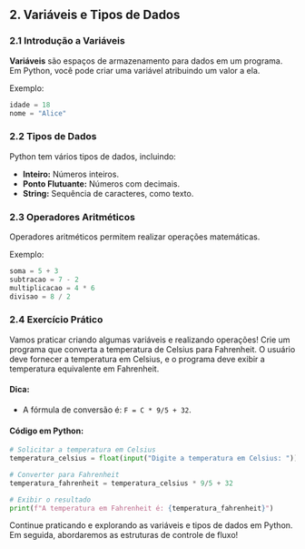## 2. Variáveis e Tipos de Dados

### 2.1 Introdução a Variáveis

**Variáveis** são espaços de armazenamento para dados em um programa. Em Python, você pode criar uma variável atribuindo um valor a ela.

Exemplo:

```python
idade = 18
nome = "Alice"
```

### 2.2 Tipos de Dados

Python tem vários tipos de dados, incluindo:

- **Inteiro:** Números inteiros.
- **Ponto Flutuante:** Números com decimais.
- **String:** Sequência de caracteres, como texto.

### 2.3 Operadores Aritméticos

Operadores aritméticos permitem realizar operações matemáticas.

Exemplo:

```python
soma = 5 + 3
subtracao = 7 - 2
multiplicacao = 4 * 6
divisao = 8 / 2
```

### 2.4 Exercício Prático

Vamos praticar criando algumas variáveis e realizando operações! Crie um programa que converta a temperatura de Celsius para Fahrenheit. O usuário deve fornecer a temperatura em Celsius, e o programa deve exibir a temperatura equivalente em Fahrenheit.

#### Dica:
- A fórmula de conversão é: `F = C * 9/5 + 32`.

#### Código em Python:

```python
# Solicitar a temperatura em Celsius
temperatura_celsius = float(input("Digite a temperatura em Celsius: "))

# Converter para Fahrenheit
temperatura_fahrenheit = temperatura_celsius * 9/5 + 32

# Exibir o resultado
print(f"A temperatura em Fahrenheit é: {temperatura_fahrenheit}")
```

Continue praticando e explorando as variáveis e tipos de dados em Python. Em seguida, abordaremos as estruturas de controle de fluxo!

```
